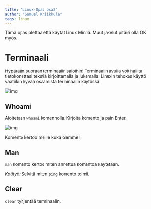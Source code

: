 ```yaml
---
title: "Linux-Opas osa2"
author: "Samuel Kriikkula"
tags: linux
---
```


Tämä opas olettaa että käytät Linux Mintiä. Muut jakelut pitäisi olla OK myös.

# Terminaali
Hypätään suoraan terminaalin saloihin! Terminaalin avulla voit hallita tietokonettasi tekstiä kirjoittamalla ja lukemalla. Linuxin tehokas käyttö vaatiikin hyvää osaamista terminaalin käytössä.

![img](/linux/mint.png)

## Whoami
Aloitetaan `whoami` komennolla. Kirjoita komento ja pain Enter.
  
![img](/linux/whoami.png)

Komento kertoo meille kuka olemme!

## Man
`man` komento kertoo miten annettua komentoa käytetään.

*Kotityö:* Selvitä miten `ping` komento toimii.

## Clear
`clear` tyhjentää terminaalin. 
